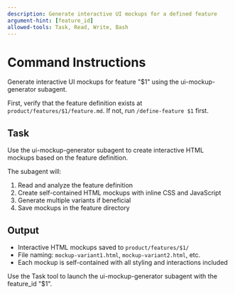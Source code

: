 ```yaml
---
description: Generate interactive UI mockups for a defined feature
argument-hint: [feature_id]
allowed-tools: Task, Read, Write, Bash
---
```

# Command Instructions

Generate interactive UI mockups for feature "$1" using the ui-mockup-generator subagent.

First, verify that the feature definition exists at `product/features/$1/feature.md`. If not, run `/define-feature $1` first.

## Task
Use the ui-mockup-generator subagent to create interactive HTML mockups based on the feature definition.

The subagent will:
1. Read and analyze the feature definition
2. Create self-contained HTML mockups with inline CSS and JavaScript
3. Generate multiple variants if beneficial
4. Save mockups in the feature directory

## Output
- Interactive HTML mockups saved to `product/features/$1/`
- File naming: `mockup-variant1.html`, `mockup-variant2.html`, etc.
- Each mockup is self-contained with all styling and interactions included

Use the Task tool to launch the ui-mockup-generator subagent with the feature_id "$1".